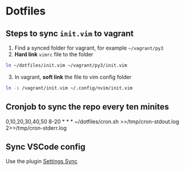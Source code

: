 # Dotfiles

## Steps to sync `init.vim` to vagrant
1. Find a synced folder for vagrant, for example `~/vagrant/py3`
2. **Hard link** `vimrc` file to the folder
```bash
ln ~/dotfiles/init.vim ~/vagrant/py3/init.vim
```
3. In vagrant, **soft link** the file to vim config folder
```bash
ln -s /vagrant/init.vim ~/.config/nvim/init.vim
```

## Cronjob to sync the repo every ten minites
0,10,20,30,40,50 8-20 * * * ~/dotfiles/cron.sh >>/tmp/cron-stdout.log 2>>/tmp/cron-stderr.log

## Sync VSCode config
Use the plugin [Settings Sync](https://marketplace.visualstudio.com/items?itemName=Shan.code-settings-sync)
